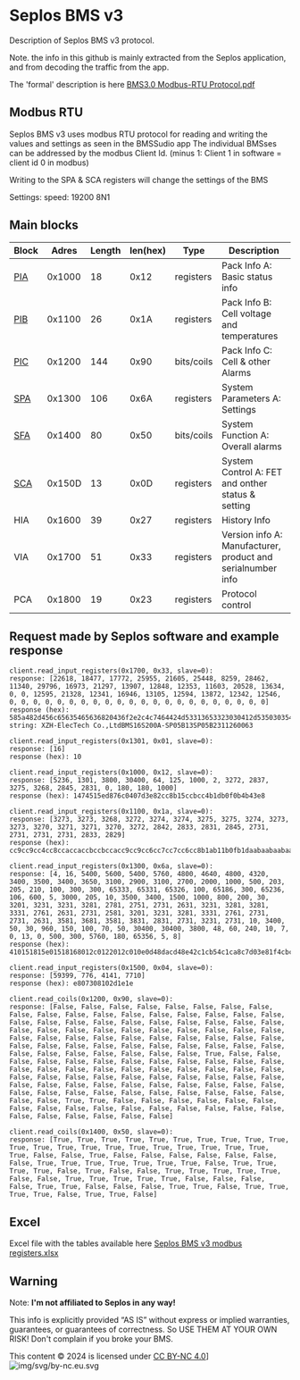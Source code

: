 # Seplos BMS v3

Description of Seplos BMS v3 protocol.

Note. the info in this github is mainly extracted from the Seplos application, and from decoding the traffic from the app.

The 'formal' description is here [BMS3.0 Modbus-RTU Protocol.pdf](https://github.com/marcelrv/seplosBMSv3/blob/main/docu/BMS3.0%20Modbus-RTU%20Protocol.pdf)

## Modbus RTU
Seplos BMS v3 uses modbus RTU protocol for reading and writing the values and settings as seen in the BMSSudio app
The individual BMSses can be addressed by the modbus Client Id. (minus 1: Client 1 in software = client id 0 in modbus)

Writing to the SPA & SCA registers will change the settings of the BMS

Settings:
speed: 19200 8N1

## Main blocks
| Block           | Adres  | Length | len(hex) | Type       | Description                                                 |
|-----------------|--------|--------|----------|------------|-------------------------------------------------------------|
| [PIA](pia.md)   | 0x1000 | 18     | 0x12     | registers  | Pack Info A: Basic status info                              |
| [PIB](pib.md)   | 0x1100 | 26     | 0x1A     | registers  | Pack Info B: Cell voltage and temperatures                  |
| [PIC](pic.md)   | 0x1200 | 144    | 0x90     | bits/coils | Pack Info C: Cell & other Alarms                            |
| [SPA](spa.md)   | 0x1300 | 106    | 0x6A     | registers  | System Parameters A: Settings                               |
| [SFA](sfa.md)   | 0x1400 | 80     | 0x50     | bits/coils | System Function A: Overall alarms                           |
| [SCA](sca.md)   | 0x150D | 13     | 0x0D     | registers  | System Control A: FET and onther status & setting           |
| HIA             | 0x1600 | 39     | 0x27     | registers  | History Info                                                |
| VIA             | 0x1700 | 51     | 0x33     | registers  | Version info A: Manufacturer, product and serialnumber info |
| PCA             | 0x1800 | 19     | 0x23     | registers  | Protocol control                                            |


## Request made by Seplos software and example response

```
client.read_input_registers(0x1700, 0x33, slave=0):
response: [22618, 18477, 17772, 25955, 21605, 25448, 8259, 28462, 11340, 29796, 16973, 21297, 13907, 12848, 12353, 11603, 20528, 13634, 0, 0, 12595, 21328, 12341, 16946, 13105, 12594, 13872, 12342, 12546, 0, 0, 0, 0, 0, 0, 0, 0, 0, 0, 0, 0, 0, 0, 0, 0, 0, 0, 0, 0, 0, 0]
response (hex): 585a482d456c65635465636820436f2e2c4c7464424d53313653323030412d5350303542003133535030354232333131323630303633000000000000000000000000
string: XZH-ElecTech Co.,LtdBMS16S200A-SP05B13SP05B2311260063

client.read_input_registers(0x1301, 0x01, slave=0):
response: [16]
response (hex): 10

client.read_input_registers(0x1000, 0x12, slave=0):
response: [5236, 1301, 3800, 30400, 64, 125, 1000, 2, 3272, 2837, 3275, 3268, 2845, 2831, 0, 180, 180, 1000]
response (hex): 1474515ed876c0407d3e82cc8b15ccbcc4b1db0f0b4b43e8

client.read_input_registers(0x1100, 0x1a, slave=0):
response: [3273, 3273, 3268, 3272, 3274, 3274, 3275, 3275, 3274, 3273, 3273, 3270, 3271, 3271, 3270, 3272, 2842, 2833, 2831, 2845, 2731, 2731, 2731, 2731, 2833, 2829]
response (hex): cc9cc9cc4cc8ccaccaccbccbccacc9cc9cc6cc7cc7cc6cc8b1ab11b0fb1daabaabaabaabb11b0d

client.read_input_registers(0x1300, 0x6a, slave=0):
response: [4, 16, 5400, 5600, 5400, 5760, 4800, 4640, 4800, 4320, 3400, 3500, 3400, 3650, 3100, 2900, 3100, 2700, 2000, 1000, 500, 203, 205, 210, 100, 300, 300, 65333, 65331, 65326, 100, 65186, 300, 65236, 106, 600, 5, 3000, 205, 10, 3500, 3400, 1500, 1000, 800, 200, 30, 3201, 3231, 3231, 3281, 2781, 2751, 2731, 2631, 3231, 3281, 3281, 3331, 2761, 2631, 2731, 2581, 3201, 3231, 3281, 3331, 2761, 2731, 2731, 2631, 3581, 3681, 3581, 3831, 2831, 2731, 3231, 2731, 10, 3400, 50, 30, 960, 150, 100, 70, 50, 30400, 30400, 3800, 48, 60, 240, 10, 7, 0, 13, 0, 500, 300, 5760, 180, 65356, 5, 8]
response (hex): 410151815e01518168012c0122012c010e0d48dacd48e42c1cb54c1ca8c7d03e81f4cbcdd26412c12cff35ff33ff2e64fea212cfed46a2585bb8cdadacd485dc3e8320c81ec81c9fc9fcd1addabfaaba47c9fcd1cd1d03ac9a47aaba15c81c9fcd1d03ac9aabaaba47dfde61dfdef7b0faabc9faabad48321e3c09664463276c076c0ed8303cf0a70d01f412c1680b4ff4c58

client.read_input_registers(0x1500, 0x04, slave=0):
response: [59399, 776, 4141, 7710]
response (hex): e807308102d1e1e

client.read_coils(0x1200, 0x90, slave=0):
response: [False, False, False, False, False, False, False, False, False, False, False, False, False, False, False, False, False, False, False, False, False, False, False, False, False, False, False, False, False, False, False, False, False, False, False, False, False, False, False, False, False, False, False, False, False, False, False, False, False, False, False, False, False, False, False, False, False, False, False, False, False, False, False, False, False, True, False, False, False, False, False, False, False, False, False, False, False, False, False, False, False, False, False, False, False, False, False, False, False, False, False, False, False, False, False, False, False, False, False, False, False, False, False, False, False, False, False, False, False, False, False, False, False, False, False, False, False, False, False, False, True, True, False, False, False, False, False, False, False, False, False, False, False, False, False, False, False, False, False, False, False, False, False, False]

client.read_coils(0x1400, 0x50, slave=0):
response: [True, True, True, True, True, True, True, True, True, True, True, True, True, True, True, True, True, True, True, True, True, True, False, False, True, False, False, False, False, False, False, False, True, True, True, True, True, True, True, False, True, True, True, True, False, True, False, False, True, True, True, True, True, False, False, True, True, True, True, True, False, False, False, False, True, True, False, False, False, True, True, False, True, True, True, True, False, True, True, False]
```
## Excel
Excel file with the tables available here [Seplos BMS v3 modbus registers.xlsx](https://github.com/marcelrv/seplosBMSv3/blob/main/Seplos%20BMS%20v3%20modbus%20registers.xlsx)

## Warning

Note: **I'm not affiliated to Seplos in any way!**

This info is explicitly provided “AS IS” without express or implied warranties, guarantees, or guarantees of correctness. 
So USE THEM AT YOUR OWN RISK! Don't complain if you broke your BMS.

This content © 2024 is licensed under [CC BY-NC 4.0](https://creativecommons.org/licenses/by-nc-sa/4.0/)] ![img/svg/by-nc.eu.svg](https://github.com/marcelrv/seplosBMSv3/blob/main/img/by-nc.eu.svg)


